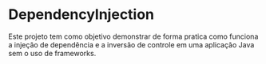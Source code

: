 # DependencyInjection

Este projeto tem como objetivo demonstrar de forma pratica como funciona a injeção de dependência e a inversão de controle em uma aplicação Java sem o uso de frameworks.

